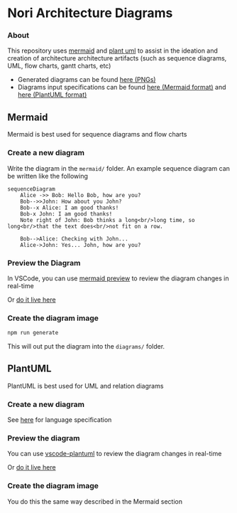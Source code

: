 # Nori Architecture Diagrams

### About

This repository uses [mermaid](https://mermaidjs.github.io/demos.html) and [plant uml](http://plantuml.com/class-diagram) to assist in the ideation and creation of architecture architecture artifacts (such as sequence diagrams, UML, flow charts, gantt charts, etc)

- Generated diagrams can be found [here (PNGs)](https://github.com/nori-dot-eco/nori-architecture/tree/master/diagrams)
- Diagrams input specifications can be found [here (Mermaid format)](https://github.com/nori-dot-eco/nori-architecture/tree/master/mermaid) and [here (PlantUML format)](https://github.com/nori-dot-eco/nori-architecture/tree/master/plantuml)

## Mermaid

Mermaid is best used for sequence diagrams and flow charts

### Create a new diagram

Write the diagram in the `mermaid/` folder. An example sequence diagram can be written like the following

```
sequenceDiagram
    Alice ->> Bob: Hello Bob, how are you?
    Bob-->>John: How about you John?
    Bob--x Alice: I am good thanks!
    Bob-x John: I am good thanks!
    Note right of John: Bob thinks a long<br/>long time, so long<br/>that the text does<br/>not fit on a row.

    Bob-->Alice: Checking with John...
    Alice->John: Yes... John, how are you?
```

### Preview the Diagram

In VSCode, you can use [mermaid preview](https://github.com/vstirbu/vscode-mermaid-preview) to review the diagram changes in real-time

Or [do it live here](https://mermaidjs.github.io/mermaid-live-editor/#/edit/eyJjb2RlIjoiZ3JhcGggVERcbkFbQ2hyaXN0bWFzXSAtLT58R2V0IG1vbmV5fCBCKEdvIHNob3BwaW5nKVxuQiAtLT4gQ3tMZXQgbWUgdGhpbmt9XG5DIC0tPnxPbmV8IERbTGFwdG9wXVxuQyAtLT58VHdvfCBFW2lQaG9uZV1cbkMgLS0-fFRocmVlfCBGW2ZhOmZhLWNhciBDYXJdXG4iLCJtZXJtYWlkIjp7InRoZW1lIjoiZGVmYXVsdCJ9fQ)

### Create the diagram image

```bash
npm run generate
```

This will out put the diagram into the `diagrams/` folder.

## PlantUML

PlantUML is best used for UML and relation diagrams

### Create a new diagram

See [here](http://plantuml.com/sitemap-language-specification) for language specification

### Preview the diagram

You can use [vscode-plantuml](https://github.com/qjebbs/vscode-plantuml) to review the diagram changes in real-time

Or [do it live here](https://www.planttext.com/)

### Create the diagram image

You do this the same way described in the Mermaid section
